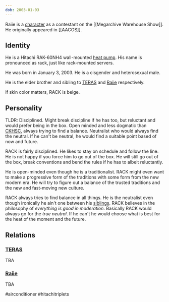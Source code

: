 ```yaml
---
dob: 2003-01-03
---
```

Raiie is a [character](Characters) as a contestant on the [[Megarchive Warehouse Show]]. He originally appeared in [[AACOS]].

## Identity

He is a Hitachi RAK-60NH4 wall-mounted [heat pump](Air%20Conditioners.md). His name is pronounced as rack, just like rack-mounted servers.

He was born in January 3, 2003. He is a cisgender and heterosexual male.

He is the elder brother and sibling to [TERAS](TERAS.md) and [Raiie](Raiie.md) respectively.

If skin color matters, RACK is beige.

## Personality

TLDR: Disciplined. Might break discipline if he has too, but reluctant and would prefer being in the box. Open minded and less dogmatic than [CKHSC](CKHSC.md), always trying to find a balance. Neutralist who would always find the neutral. If he can't be neutral, he would find a suitable point based of now and future.

RACK is fairly disciplined. He likes to stay on schedule and follow the line. He is not happy if you force him to go out of the box. He will still go out of the box, break conventions and bend the rules if he has to albeit reluctantly.

He is open-minded even though he is a traditionalist. RACK might even want to make a progressive form of the traditions with some form from the new modern era. He will try to figure out a balance of the trusted traditions and the new and fast-moving new culture.

RACK always tries to find balance in all things. He is the neutralist even though ironically he ain't one between his [sib](TERAS.md)[lings](Raiie.md). RACK believes in the philosophy of *everything is good in moderation*. Basically RACK would always go for the *true neutral*. If he can't he would choose what is best for the heat of the moment and the future.

## Relations

### [TERAS](TERAS.md)

TBA

### [Raiie](Raiie.md)

TBA

#airconditioner #hitachitriplets 